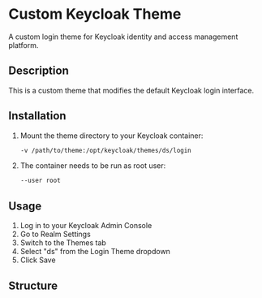 # Custom Keycloak Theme

A custom login theme for Keycloak identity and access management platform.

## Description

This is a custom theme that modifies the default Keycloak login interface.

## Installation

1. Mount the theme directory to your Keycloak container:
   ```bash
   -v /path/to/theme:/opt/keycloak/themes/ds/login
   ```

2. The container needs to be run as root user:
   ```bash
   --user root
   ```

## Usage

1. Log in to your Keycloak Admin Console
2. Go to Realm Settings
3. Switch to the Themes tab
4. Select "ds" from the Login Theme dropdown
5. Click Save

## Structure

